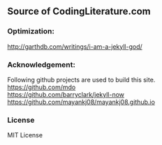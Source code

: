 ## Source of CodingLiterature.com

### Optimization:
http://garthdb.com/writings/i-am-a-jekyll-god/

### Acknowledgement:
Following github projects are used to build this site.<br/>
https://github.com/mdo <br/>
https://github.com/barryclark/jekyll-now <br/>
https://github.com/mayankj08/mayankj08.github.io

### License
MIT License
